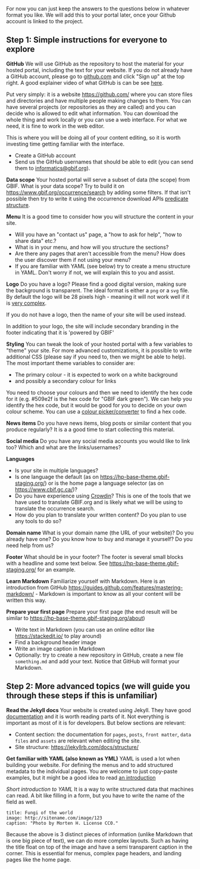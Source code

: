 For now you can just keep the answers to the questions below in whatever format you like. We will add this to your portal later, once your Github account is linked to the project.

## Step 1: Simple instructions for everyone to explore

**GitHub**
We will use GitHub as the repository to host the material for your hosted portal, including the text for your website.  If you do not already have a GitHub account, please go to [github.com](https://github.com/) and click "Sign up" at the top right. A good explainer video of what GitHub is can be see [here](https://www.youtube.com/watch/w3jLJU7DT5E).

Put very simply: it is a website https://github.com/ where you can store files and directories and have multiple people making changes to them. You can have several projects (or repositories as they are called) and you can decide who is allowed to edit what information. You can download the whole thing and work locally or you can use a web interface. For what we need, it is fine to work in the web editor.

This is where you will be doing all of your content editing, so it is worth investing time getting familiar with the interface.

* Create a GitHub account
* Send us the GitHub usernames that should be able to edit (you can send them to informatics@gbif.org).

**Data scope**
Your hosted portal will serve a subset of data (the scope) from GBIF. What is your data scope? Try to build it on https://www.gbif.org/occurrence/search by adding some filters. If that isn't possible then try to write it using the occurrence download APIs [predicate structure](https://www.gbif.org/developer/occurrence#predicates).
  
**Menu**
It is a good time to consider how you will structure the content in your site.
* Will you have an "contact us" page, a "how to ask for help", "how to share data" etc.?
* What is in your menu, and how will you structure the sections?
* Are there any pages that aren't accessible from the menu? How does the user discover them if not using your menu?
* If you are familiar with YAML (see below) try to create a menu structure in YAML. Don't worry if not, we will explain this to you and assist.

**Logo**
Do you have a logo? Please find a good digital version, making sure the background is transparent. The ideal format is either a `png` or a `svg` file. By default the logo will be 28 pixels high - meaning it will not work well if it is [very complex](https://qph.fs.quoracdn.net/main-qimg-dabbb24c9503df66c8d1c75642dd61ab).

If you do not have a logo, then the name of your site will be used instead.

In addition to your logo, the site will include secondary branding in the footer indicating that it is 'powered by GBIF'

**Styling**
You can tweak the look of your hosted portal with a few variables to "theme" your site. For more advanced customizations, it is possible to write additional CSS (please say if you need to, then we might be able to help). The most important theme variables to consider are:
* The primary colour - it is expected to work on a white background
* and possibly a secondary colour for links

You need to choose your colours and then we need to identify the hex code for it (e.g. #509e2f is the hex code for "GBIF dark green"). We can help you identify the hex code, but it would be good for you to decide on your own colour scheme. You can use a [colour picker/converter](https://www.google.com/search?q=color+picker) to find a hex code.

**News items**
Do you have news items, blog posts or similar content that you produce regularly? It is a a good time to start collecting this material.

**Social media**
Do you have any social media accounts you would like to link too? Which and what are the links/usernames?

**Languages**
* Is your site in multiple languages? 
* Is one language the default (as on https://hp-base-theme.gbif-staging.org/) or is the home page a language selector (as on https://www.cbif.gc.ca/)?
* Do you have experience using [Crowdin](https://crowdin.com/)? This is one of the tools that we have used to translate GBIF.org and is likely what we will be using to translate the occurrence search.
* How do you plan to translate your written content? Do you plan to use any tools to do so?

**Domain name**
What is your domain name (the URL of your website)? Do you already have one? Do you know how to buy and manage it yourself? Do you need help from us?

**Footer**
What should be in your footer? The footer is several small blocks with a headline and some text below. See https://hp-base-theme.gbif-staging.org/ for an example.

**Learn Markdown**
Familiarize yourself with Markdown. Here is an introduction from GitHub https://guides.github.com/features/mastering-markdown/ - Markdown is important to know as all your content will be written this way.

**Prepare your first page**
Prepare your first page (the end result will be similar to https://hp-base-theme.gbif-staging.org/about)
* Write text in Markdown (you can use an online editor like https://stackedit.io/ to play around)
* Find a background header image
* Write an image caption in Markdown
* Optionally: try to create a new repository in GitHub, create a new file `something.md` and add your text. Notice that GitHub will format your Markdown.

## Step 2: More advanced topics (we will guide you through these steps if this is unfamiliar)

**Read the Jekyll docs**
Your website is created using Jekyll. They have good [documentation](https://jekyllrb.com/docs/pages/) and it is worth reading parts of it. Not everything is important as most of it is for developers. But below sections are relevant:

* Content section: the documentation for `pages`, `posts`, `front matter`, `data files` and `assets` are relevant when editing the site.
* Site structure: https://jekyllrb.com/docs/structure/

**Get familiar with YAML (also known as YML)**
YAML is used a lot when building your website. For defining the menus and to add structured metadata to the individual pages. You are welcome to just copy-paste examples, but it might be a good idea to read [an introduction](https://dev.to/paulasantamaria/introduction-to-yaml-125f)

*Short introduction to YAML*
It is a way to write structured data that machines can read. A bit like filling in a form, but you have to write the name of the field as well.
```
title: Fungi of the world
image: http://sitename.com/image/123
caption: "Photo by Morten H. License CC0."
```
Because the above is 3 distinct pieces of information (unlike Markdown that is one big piece of text), we can do more complex layouts. Such as having the title float on top of the image and have a semi transparent caption in the corner. This is essential for menus, complex page headers, and landing pages like the home page.
